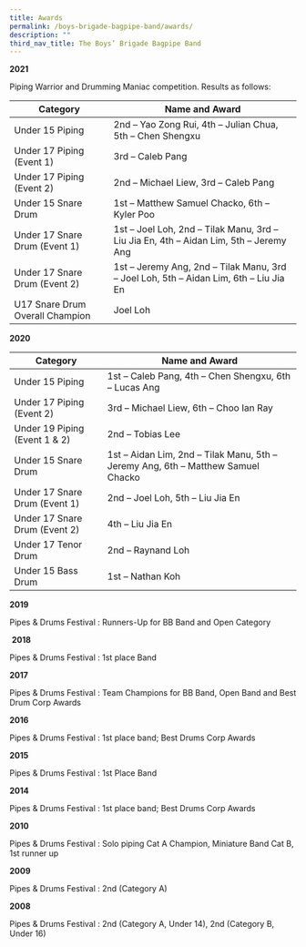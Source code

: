 ```yaml
---
title: Awards
permalink: /boys-brigade-bagpipe-band/awards/
description: ""
third_nav_title: The Boys’ Brigade Bagpipe Band
---
```

**2021** 

Piping Warrior and Drumming Maniac competition. Results as follows:

<table>
<thead>
  <tr>
    <th>Category  </th>
    <th>Name and Award </th>
  </tr>
</thead>
<tbody>
  <tr>
    <td>Under 15 Piping </td>
    <td>2nd – Yao Zong Rui, 4th – Julian Chua, 5th – Chen Shengxu</td>
  </tr>
  <tr>
    <td>Under 17 Piping (Event 1) </td>
    <td>3rd – Caleb Pang</td>
  </tr>
  <tr>
    <td>Under 17 Piping (Event 2) </td>
    <td>2nd – Michael Liew, 3rd – Caleb Pang</td>
  </tr>
  <tr>
    <td>Under 15 Snare Drum </td>
    <td>1st – Matthew Samuel Chacko, 6th – Kyler Poo</td>
  </tr>
  <tr>
    <td>Under 17 Snare Drum (Event 1) </td>
    <td>1st – Joel Loh, 2nd – Tilak Manu, 3rd – Liu Jia En, 4th – Aidan Lim, 5th – Jeremy Ang</td>
  </tr>
  <tr>
    <td>Under 17 Snare Drum (Event 2) </td>
    <td>1st – Jeremy Ang, 2nd – Tilak Manu, 3rd – Joel Loh, 5th – Aidan Lim, 6th – Liu Jia En</td>
  </tr>
  <tr>
    <td>U17 Snare Drum Overall Champion</td>
    <td>Joel Loh </td>
  </tr>
</tbody>
</table>

**2020**

<table>
<thead>
  <tr>
    <th>Category </th>
    <th>Name and Award </th>
  </tr>
</thead>
<tbody>
  <tr>
    <td>Under 15 Piping </td>
    <td>1st – Caleb Pang, 4th – Chen Shengxu, 6th – Lucas Ang </td>
  </tr>
  <tr>
    <td>Under 17 Piping (Event 2) </td>
    <td>3rd – Michael Liew, 6th – Choo Ian Ray </td>
  </tr>
  <tr>
    <td>Under 19 Piping (Event 1 &amp; 2)</td>
    <td>2nd – Tobias Lee</td>
  </tr>
  <tr>
    <td>Under 15 Snare Drum </td>
    <td>1st – Aidan Lim, 2nd – Tilak Manu, 5th – Jeremy Ang, 6th – Matthew Samuel Chacko </td>
  </tr>
  <tr>
    <td>Under 17 Snare Drum (Event 1)</td>
    <td>2nd – Joel Loh, 5th – Liu Jia En</td>
  </tr>
  <tr>
    <td>Under 17 Snare Drum (Event 2)</td>
    <td>4th – Liu Jia En </td>
  </tr>
  <tr>
    <td>Under 17 Tenor Drum</td>
    <td>2nd – Raynand Loh</td>
  </tr>
  <tr>
    <td>Under 15 Bass Drum</td>
    <td>1st – Nathan Koh</td>
  </tr>
</tbody>
</table>

**2019**

Pipes & Drums Festival : Runners-Up for BB Band and Open Category

 **2018**

Pipes & Drums Festival : 1st place Band

**2017**

Pipes & Drums Festival : Team Champions for BB Band, Open Band and Best Drum Corp Awards

**2016**

Pipes & Drums Festival : 1st place band; Best Drums Corp Awards

**2015**

Pipes & Drums Festival : 1st Place Band

**2014**

Pipes & Drums Festival : 1st place band; Best Drums Corp Awards

**2010**

Pipes & Drums Festival : Solo piping Cat A Champion, Miniature Band Cat B, 1st runner up

**2009**

Pipes & Drums Festival : 2nd (Category A)

**2008**

Pipes & Drums Festival : 2nd (Category A, Under 14), 2nd (Category B, Under 16)